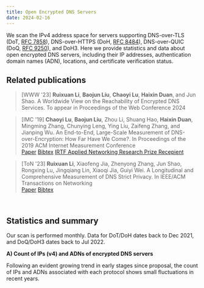 ```yaml
---
title: Open Encrypted DNS Servers
date: 2024-02-16
---
```


We scan the IPv4 address space for servers supporting DNS-over-TLS (DoT, [RFC 7858](https://datatracker.ietf.org/doc/html/rfc7858)), DNS-over-HTTPS (DoH, [RFC 8484](https://datatracker.ietf.org/doc/html/rfc8484)), DNS-over-QUIC (DoQ, [RFC 9250](https://datatracker.ietf.org/doc/html/rfc9250)), and DoH3.
Here we provide statistics and data about open encrypted DNS servers, including their IP addresses, authentication domain names (ADN), locations, and certificate verification status.

## Related publications

> [WWW '23] **Ruixuan Li**, **Baojun Liu**, **Chaoyi Lu**, **Haixin Duan**, and Jun Shao. A Worldwide View on the Reachability of Encrypted DNS Services. To appear in Proceedings of the Web Conference 2024 <br>
<!--
<a class="btn btn-outline-primary btn-page-header" href="/files/3355369.3355580.pdf" target="_blank" rel="noopener">Paper</a>
<a class="btn btn-outline-primary btn-page-header" href="/files/acm_3355369.3355580.bib" target="_blank" rel="noopener">Bibtex</a>
<a class="btn btn-outline-primary btn-page-header" href="https://github.com/DNS-over-Encryption/Reachability" target="_blank" rel="noopener">Code</a>
-->

> [IMC '19] **Chaoyi Lu**, **Baojun Liu**, Zhou Li, Shuang Hao, **Haixin Duan**, Mingming Zhang, Chunying Leng, Ying Liu, Zaifeng Zhang, and Jianping Wu. An End-to-End, Large-Scale Measurement of DNS-over-Encryption: How Far Have We Come?. In Proceedings of the 2019 ACM Internet Measurement Conference <br>
<a class="btn btn-outline-primary btn-page-header" href="/files/3355369.3355580.pdf" target="_blank" rel="noopener">Paper</a>
<a class="btn btn-outline-primary btn-page-header" href="/files/acm_3355369.3355580.bib" target="_blank" rel="noopener">Bibtex</a>
<a class="btn btn-outline-primary btn-page-header" href="https://www.irtf.org/anrp/" target="_blank" rel="noopener">IRTF Applied Networking Research Prize Recepient</a>


> [ToN '23] **Ruixuan Li**, Xiaofeng Jia, Zhenyong Zhang, Jun Shao, Rongxing Lu, Jingqiang Lin, Xiaoqi Jia, Guiyi Wei. A Longitudinal and Comprehensive Measurement of DNS Strict Privacy. In IEEE/ACM Transactions on Networking <br>
<a class="btn btn-outline-primary btn-page-header" href="/files/A_Longitudinal_and_Comprehensive_Measurement_of_DNS_Strict_Privacy.pdf" target="_blank" rel="noopener">Paper</a>
<a class="btn btn-outline-primary btn-page-header" href="/files/IEEE Xplore Citation BibTeX Download 2023.11.11.4.34.55.bib" target="_blank" rel="noopener">Bibtex</a>

<br>

## Statistics and summary

Our scan is performed monthly.
Data for DoT/DoH dates back to Dec 2021, and DoQ/DoH3 dates back to Jul 2022.

**A) Count of IPs (v4) and ADNs of encrypted DNS servers**

Following an evident growing trend in early stages since proposal, the count of IPs and ADNs associated with each protocol shows small fluctuations in recent years.

<div id="graph_a" style="height: 650%"></div>

<br>
<br>

**B) Validity of certificates**

Invalid certificates, especially self-signed certificates, still pose as a substantial issue for open DoT servers (>30% of all).
The same problem is minor for other protocols.

<div id="graph_b" style="height: 350%"></div>

<!-- graphs -->
  <script type="text/javascript" src="https://fastly.jsdelivr.net/npm/echarts@5.4.3/dist/echarts.min.js"></script>
  <script type="text/javascript">
    var dom = document.getElementById('graph_a');
    var myChart = echarts.init(dom, null, {
      renderer: 'canvas',
      useDirtyRect: false
    });
    var app = {};
    var option;
    const colors = [
  '#2A8DCE',
  '#D9982D'
];
const dot = [['2021-12', 7833, 2247], ['2022-01', 10440, 2484], ['2022-02', 10554, 2493], ['2022-03', 10843, 2472], ['2022-04', 9928, 2508], ['2022-05', 9401, 2535], ['2022-06', 9325, 2578], ['2022-07', 9623, 2907], ['2022-08', 9260, 2750], ['2022-09', 8914, 2544], ['2022-10', 9200, 2579], ['2022-11', 10706, 2885], ['2022-12', 10102, 2759], ['2023-01', 9773, 2658], ['2023-02', 9494, 2559], ['2023-03', 9224, 2457], ['2023-04', 9005, 2415], ['2023-10', 16315, 1384], ['2023-11', 15707, 1395], ['2023-12', 12969, 1362]];
const dot_x = dot.map(function (item) {
  return item[0];
});
const dot_ipcount = dot.map(function (item) {
  return item[1];
});
const dot_adncount = dot.map(function (item) {
  return item[2];
});
const doh = [['2021-12', 4735, 1005], ['2022-01', 6009, 2884], ['2022-02', 6441, 3130], ['2022-03', 4495, 1245], ['2022-04', 5268, 1279], ['2022-05', 4819, 1322], ['2022-06', 4204, 1355], ['2022-07', 4235, 1566], ['2022-08', 4154, 1496], ['2022-09', 4414, 1519], ['2022-10', 4468, 1551], ['2022-11', 4685, 1502], ['2022-12', 4587, 1413], ['2023-01', 4531, 1366], ['2023-02', 4481, 1316], ['2023-03', 4428, 1279], ['2023-04', 4380, 1252], ['2023-10', 5205, 571], ['2023-11', 4496, 528], ['2023-12', 4364, 544]];
const doh_x = doh.map(function (item) {
  return item[0];
});
const doh_ipcount = doh.map(function (item) {
  return item[1];
});
const doh_adncount = doh.map(function (item) {
  return item[2];
});
const doq = [['2022-07', 1569, 30], ['2022-08', 1722, 51], ['2022-09', 1705, 66], ['2022-10', 1868, 98], ['2022-11', 1910, 101], ['2022-12', 2830, 253], ['2023-03', 3451, 389], ['2023-04', 2294, 395], ['2023-05', 2334, 480], ['2023-10', 3239, 227], ['2023-11', 3321, 273], ['2023-12', 3357, 307]];
const doq_x = doq.map(function (item) {
  return item[0];
});
const doq_ipcount = doq.map(function (item) {
  return item[1];
});
const doq_adncount = doq.map(function (item) {
  return item[2];
});
const doh3 = [['2022-07', 69, 2], ['2022-08', 188, 2], ['2022-09', 140, 2], ['2022-10', 180, 2], ['2022-11', 79, 5], ['2022-12', 74, 4], ['2023-03', 168, 4], ['2023-04', 99, 3], ['2023-05', 95, 3], ['2023-10', 2175, 36], ['2023-11', 2190, 34], ['2023-12', 2384, 33]];
const doh3_x = doh3.map(function (item) {
  return item[0];
});
const doh3_ipcount = doh3.map(function (item) {
  return item[1];
});
const doh3_adncount = doh3.map(function (item) {
  return item[2];
});
var graph_width = '39%';
var graph_hight = '40%';
option = {
  color: colors,
  tooltip: {
    trigger: 'axis',
  },
  toolbox: {
    feature: {
      saveAsImage: { show: true }
    }
  },
  grid: [
    //0 dot
    { height: graph_hight, width: graph_width, left: '5%' },
    //1 doh
    {
      height: graph_hight,
      width: graph_width,
      left: '5%',
      bottom: '3%'
    },
    //2 doq
    { height: graph_hight, width: graph_width, left: '55%' },
    //3 doh3
    { height: graph_hight, width: graph_width, left: '55%', bottom: '3%'}
  ],
  title: [
    { text: 'DOT', left: '23%' },
    { text: 'DOH', left: '23%', bottom: '40%' },
    { text: 'DOQ', left: '73%' },
    { text: 'DOH3', left: '73%', bottom: '40%' }
  ],
  xAxis: [
    {
      show: true, //隐藏了x轴
      type: 'category',
      gridIndex: 0, //对应前面grid的索引位置（第一个）
      axisTick: {
        alignWithLabel: true
      },
      axisLabel: {
        // interval:showNum,  //x轴显示的数量，我这里是动态算的
      },
      data: dot_x
    },
    ////////////
    {
      type: 'category',
      gridIndex: 1, //对应前面grid的索引位置（第二个）
      axisTick: {
        alignWithLabel: true
      },
      axisLabel: {
        //interval:showNum,
      },
      data: doh_x
    },
    ////////////
    {
      type: 'category',
      gridIndex: 2,
      axisTick: {
        alignWithLabel: true
      },
      axisLabel: {
        //interval:showNum,
      },
      data: doq_x
    },
    ////////////
    {
      type: 'category',
      gridIndex: 3,
      axisTick: {
        alignWithLabel: true
      },
      axisLabel: {
        //interval:showNum,
      },
      data: doh3_x
    },
  ],
  yAxis: [
    {
      type: 'value',
      gridIndex: 0,
      name: 'IP Count',
      splitLine: { show: true },
      nameLocation: 'middle',
      nameTextStyle: {
        padding: 30
      },
      position: 'left',
      axisLine: {
        lineStyle: {
          color: colors[0]
        }
      },
      axisLabel: {
        formatter: '{value}'
      }
    },
    {
      type: 'value',
      gridIndex: 0,
      nameLocation: 'middle',
      name: 'ADN Count',
      nameTextStyle: {
        padding: 30
      },
      splitLine: { show: false },
      position: 'right',
      axisLine: {
        lineStyle: {
          color: colors[1]
        }
      },
      axisLabel: {
        formatter: '{value}'
      }
    },
    /////////////////
    {
      type: 'value',
      gridIndex: 1,
      name: 'IP Count',
      nameTextStyle: {
        padding: 30
      },
      position: 'left',
      nameLocation: 'middle',
      splitLine: { show: false },
      axisLine: {
        lineStyle: {
          color: colors[0]
        }
      },
      axisLabel: {
        formatter: '{value}',
        textStyle: {
          fontSize: 12 //y轴坐标轴上的字体大小
        }
      }
    },
    {
      type: 'value',
      gridIndex: 1,
      name: 'ADN Count',
      nameTextStyle: {
        padding: 30
      },
      nameLocation: 'middle',
      position: 'right',
      splitLine: { show: false },
      axisLine: {
        lineStyle: {
          color: colors[1]
        }
      },
      axisLabel: {
        formatter: '{value}',
        textStyle: {
          fontSize: 12 //y轴坐标轴上的字体大小
        }
      }
    },
    //////////////////
    {
      type: 'value',
      gridIndex: 2,
      name: 'IP Count',
      nameTextStyle: {
        padding: 30
      },
      position: 'left',
      nameLocation: 'middle',
      splitLine: { show: false },
      axisLine: {
        lineStyle: {
          color: colors[0]
        }
      },
      axisLabel: {
        formatter: '{value}',
        textStyle: {
          fontSize: 12 //y轴坐标轴上的字体大小
        }
      }
    },
    {
      type: 'value',
      gridIndex: 2,
      name: 'ADN Count',
      nameTextStyle: {
        padding: 30
      },
      nameLocation: 'middle',
      position: 'right',
      splitLine: { show: false },
      axisLine: {
        lineStyle: {
          color: colors[1]
        }
      },
      axisLabel: {
        formatter: '{value}',
        textStyle: {
          fontSize: 12 //y轴坐标轴上的字体大小
        }
      }
    },
    //////////////
    {
      type: 'value',
      gridIndex: 3,
      name: 'IP Count',
      nameTextStyle: {
        padding: 30
      },
      position: 'left',
      nameLocation: 'middle',
      splitLine: { show: false },
      axisLine: {
        lineStyle: {
          color: colors[0]
        }
      },
      axisLabel: {
        formatter: '{value}',
        textStyle: {
          fontSize: 12 //y轴坐标轴上的字体大小
        }
      }
    },
    {
      type: 'value',
      gridIndex: 3,
      name: 'ADN Count',
      nameTextStyle: {
        padding: 30
      },
      nameLocation: 'middle',
      position: 'right',
      splitLine: { show: false },
      axisLine: {
        lineStyle: {
          color: colors[1]
        }
      },
      axisLabel: {
        formatter: '{value}',
        textStyle: {
          fontSize: 12 //y轴坐标轴上的字体大小
        }
      }
    }
  ],
  series: [
    {
      name: 'DOT IP Count',
      type: 'bar',
      xAxisIndex: 0,
      yAxisIndex: 0,
      data: dot_ipcount,
      color: colors[0],
      barMaxWidth: 20
    },
    {
      name: 'DOT ADN Count',
      type: 'line',
      xAxisIndex: 0,
      yAxisIndex: 1,
      data: dot_adncount,
      color: colors[1]
    },
    ////////////////
    {
      name: 'DOH IP Count',
      type: 'bar',
      xAxisIndex: 1,
      yAxisIndex: 2,
      data: doh_ipcount,
      color: colors[0],
      barMaxWidth: 20
    },
    {
      name: 'DOH ADN Count',
      type: 'line',
      xAxisIndex: 1,
      yAxisIndex: 3,
      data: doh_adncount,
      color: colors[1]
    },
    ////////////////
    {
      name: 'DOQ IP Count',
      type: 'bar',
      xAxisIndex: 2,
      yAxisIndex: 4,
      data: doq_ipcount,
      color: colors[0],
      barMaxWidth: 20
    },
    {
      name: 'DOQ ADN Count',
      type: 'line',
      xAxisIndex: 2,
      yAxisIndex: 5,
      data: doq_adncount,
      color: colors[1]
    },
    ////////////////
    {
      name: 'DOH3 IP Count',
      type: 'bar',
      xAxisIndex: 3,
      yAxisIndex: 6,
      data: doh3_ipcount,
      color: colors[0],
      barMaxWidth: 20
    },
    {
      name: 'DOH3 ADN Count',
      type: 'line',
      xAxisIndex: 3,
      yAxisIndex: 7,
      data: doh3_adncount,
      color: colors[1]
    },
  ]
};
    if (option && typeof option === 'object') {
      myChart.setOption(option);
    }

    window.addEventListener('resize', myChart.resize);
  </script>

<!-- graph b -->
<script type="text/javascript">
    var dom = document.getElementById('graph_b');
    var myChart = echarts.init(dom, null, {
      renderer: 'canvas',
      useDirtyRect: false
    });
    var app = {};
    
    var option;

const valid = [['2021-12', 0.7760755776841568, 0.9324181626187962, 0, 0], ['2022-01', 0.6272988505747127, 0.7109335996005991, 0, 0], ['2022-02', 0.6227022929694902, 0.7404129793510325, 0, 0], ['2022-03', 0.6085031817762612, 0.9276974416017798, 0, 0], ['2022-04', 0.6645850120870266, 0.936408504176158, 0, 0], ['2022-05', 0.6997127965110095, 0.9223905374559037, 0, 0], ['2022-06', 0.6913672922252011, 0.9112749762131304, 0, 0], ['2022-07', 0.6895978385118986, 0.9010625737898466, 0.9974506054811982, 1.0], ['2022-08', 0.7014038876889849, 0.8991333654309099, 0.9936120789779327, 1.0], ['2022-09', 0.7293022212250393, 0.8994109651110104, 0.9847507331378299, 1.0], ['2022-10', 0.7204347826086956, 0.9015219337511191, 0.9753747323340471, 1.0], ['2022-11', 0.6301139547917056, 0.9054429028815368, 0.9664921465968587, 1.0], ['2022-12', 0.649574341714512, 0.8968824940047961, 0.9614840989399294, 1.0], ['2023-01', 0.6582420955694259, 0.8874420657691459, 0, 0], ['2023-02', 0.6687381504107858, 0.8917652309752288, 0, 0], ['2023-03', 0.6835429314830876, 0.8873080397470642, 0.944943494639235, 1.0], ['2023-04', 0.6957245974458635, 0.8872146118721461, 0.9350479511769835, 1.0], ['2023-10', 0.6250076616610482, 0.8975984630163305, 0.9617165791911083, 0.9972413793103448], ['2023-11', 0.6625708282931178, 0.9332740213523132, 0.959349593495935, 0.997716894977169], ['2023-12', 0.6201711774230858, 0.9319431714023831, 0.9579982126899017, 0.99748322147651]];

const valid_x = valid.map(function (item) {
  return item[0];
});
const valid_dot = valid.map(function (item) {
  return item[1];
});
const valid_doh = valid.map(function (item) {
  return item[2];
});
const valid_doq = valid.map(function (item) {
  return item[3];
});
const valid_doh3 = valid.map(function (item) {
  return item[4];
});

const self_signed = [['2021-12', 0.16992212434571685, 0.013093980992608237, 0, 0], ['2022-01', 0.3282567049808429, 0.0068230986853053755, 0, 0], ['2022-02', 0.3349440970248247, 0.007297003570874088, 0, 0], ['2022-03', 0.34971871253343173, 0.012458286985539488, 0, 0], ['2022-04', 0.28807413376309426, 0.012148823082763858, 0, 0], ['2022-05', 0.2514626103605999, 0.015148371031334302, 0, 0], ['2022-06', 0.2551206434316354, 0.017602283539486202, 0, 0], ['2022-07', 0.25033773251584746, 0.018417945690672965, 0.0025493945188017845, 0.0], ['2022-08', 0.23855291576673865, 0.01853635050553683, 0.005807200929152149, 0.0], ['2022-09', 0.212474758806372, 0.02084277299501586, 0.00997067448680352, 0.0], ['2022-10', 0.22554347826086957, 0.020590868397493287, 0.011777301927194861, 0.0], ['2022-11', 0.3182327666728937, 0.017502668089647812, 0.015183246073298429, 0.0], ['2022-12', 0.2939021975846367, 0.01591454109439721, 0.01696113074204947, 0.0], ['2023-01', 0.2814898188887752, 0.017214742882365925, 0, 0], ['2023-02', 0.2676427217189804, 0.012720374916313323, 0, 0], ['2023-03', 0.25314397224631396, 0.012195121951219513, 0.01883512025499855, 0.0], ['2023-04', 0.23986674069961134, 0.012100456621004566, 0.023103748910200523, 0.0], ['2023-10', 0.31467974256818876, 0.02862632084534102, 0.009262117937635072, 0.001379310344827586], ['2023-11', 0.2806392054497995, 0.023354092526690393, 0.011141222523336344, 0.0013698630136986301], ['2023-12', 0.31567584239339963, 0.02383134738771769, 0.011319630622579685, 0.0012583892617449664]];
const self_signed_x = self_signed.map(function (item) {
  return item[0];
});
const self_signed_dot = self_signed.map(function (item) {
  return item[1];
});
const self_signed_doh = self_signed.map(function (item) {
  return item[2];
});
const self_signed_doq = self_signed.map(function (item) {
  return item[3];
});
const self_signed_doh3 = self_signed.map(function (item) {
  return item[4];
});

option = {
  title: [
    {
      text: 'Valid',
      left: '25%'
    },
    {
      text: 'Self-signed',
      left: '73%'
    }
  ],
  tooltip: {
    trigger: 'axis'
  },
  legend: [
    {
      data: ['DOT', 'DOH', 'DOQ', 'DOH3'],
      left: '41%',
      top: '2.5%'
    }
  ],
  grid: [
    {
      left: '3%',
      bottom: '3%',
      width: '45%',
      containLabel: true
    },
    {
      left: '50%',
      bottom: '3%',
      width: '45%',
      containLabel: true
    }
  ],
  toolbox: {
    feature: {
      saveAsImage: { show: true }
    }
  },
  xAxis: [
    {
      gridIndex: 0,
      type: 'category',
      boundaryGap: false,
      data: valid_x
    },
    {
      gridIndex: 1,
      type: 'category',
      boundaryGap: false,
      data: self_signed_x,
    }
  ],
  yAxis: [
    {
      gridIndex: 0,
      type: 'value'
    },
    {
      gridIndex: 1,
      type: 'value'
    }
  ],
  series: [
    {
      name: 'DOT',
      type: 'line',
      stack: 'Total',
      xAxisIndex: 0,
      yAxisIndex: 0,
      data: valid_dot
    },
    {
      name: 'DOH',
      type: 'line',
      // stack: 'Total',
      xAxisIndex: 0,
      yAxisIndex: 0,
      data: valid_doh
    },
    {
      name: 'DOQ',
      type: 'line',
      // stack: 'Total',
      xAxisIndex: 0,
      yAxisIndex: 0,
      data: valid_doq
    },
    {
      name: 'DOH3',
      type: 'line',
      // stack: 'Total',
      xAxisIndex: 0,
      yAxisIndex: 0,
      data: valid_doh3
    },
    ////////////////////
    {
      name: 'DOT',
      type: 'line',
      // stack: 'Total',
      xAxisIndex: 1,
      yAxisIndex: 1,
      data: self_signed_dot
    },
    {
      name: 'DOH',
      type: 'line',
      // stack: 'Total',
      xAxisIndex: 1,
      yAxisIndex: 1,
      data: self_signed_doh
    },
    {
      name: 'DOQ',
      type: 'line',
      // stack: 'Total',
      xAxisIndex: 1,
      yAxisIndex: 1,
      data: self_signed_doq
    },
    {
      name: 'DOH3',
      type: 'line',
      // stack: 'Total',
      xAxisIndex: 1,
      yAxisIndex: 1,
      data: self_signed_doh3
    },
  ]
};


    if (option && typeof option === 'object') {
      myChart.setOption(option);
    }

    window.addEventListener('resize', myChart.resize);
  </script>

<br>

## Raw data

We provide open access to raw data from the two most recent scans.
Drop us an [email](mailto:luchaoyi@tsinghua.edu.cn) if you need scanning results from other months.

| Description         | DoT servers                                | DoH servers                                | DoQ servers                                | DoH3 servers                                 |
| ------------ | ------------------------------------------ | ------------------------------------------ | ------------------------------------------ | -------------------------------------------- |
| December 2023 (IPv4) | [dot-202312.json](/files/dot-2023-12.json) | [doh-202312.json](/files/doh-2023-12.json) | [doq-202312.json](/files/doq-2023-12.json) | [doh3-202312.json](/files/doh3-2023-12.json) |
| November 2023 (IPv4) | [dot-202311.json](/files/dot-2023-11.json) | [doh-202311.json](/files/doh-2023-11.json) | [doq-202311.json](/files/doq-2023-11.json) | [doh3-202311.json](/files/doh3-2023-11.json) |
| DoE domains (with IPv6) | [dot-domain-v6.json](/files/dot-domain-v6.json) | [doh-domain-v6.json](/files/doh-domain-v6.json) | [doq-domain-v6.json](/files/doq-domain-v6.json) | [doh3-domain-v6.json](/files/doh3-domain-v6.json) |
